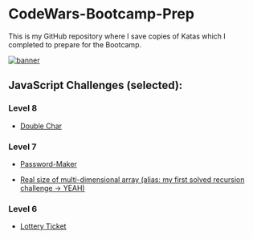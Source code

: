 # CodeWars-Bootcamp-Prep
This is my GitHub repository where I save copies of Katas which I completed to prepare for the Bootcamp.

<a href="https://www.codewars.com/users/steelersbcn" target="_blank"><img src="https://www.codewars.com/users/steelersbcn/badges/large" alt="banner"></a>

<h2>JavaScript Challenges (selected):</h2>

<h3>Level 8</h3>
<ul>
  <li><a href="https://github.com/steelersbcn/CodeWars-Bootcamp-Prep/blob/master/JS/doublechar.js" target="_blank">Double Char</li></a>

</ul>
<h3>Level 7</h3>
<ul>
 <li><a href="https://github.com/steelersbcn/CodeWars-Bootcamp-Prep/blob/master/JS/password-maker.js" target="_blank">Password-Maker</li></a>
</ul>
<ul>
 <li><a href="https://github.com/steelersbcn/CodeWars-Bootcamp-Prep/blob/master/JS/real-size-of-multidimensional-array.js" target="_blank">Real size of multi-dimensional array (alias: my first solved recursion challenge -> YEAH)</li></a>
</ul>
<h3>Level 6</h3>
<ul>
  <li><a href="https://github.com/steelersbcn/CodeWars-Bootcamp-Prep/blob/master/JS/lottery-ticket.js" target="_blank">Lottery Ticket</li></a>

</ul>
